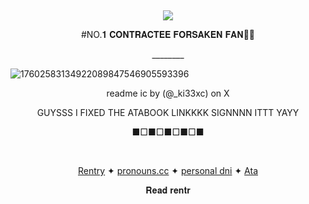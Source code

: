 &nbsp;<div align="center">
![](https://komarev.com/ghpvc/?username=ZEROHORIZONS&color=yellow&label=IN+DEBT)
</div>

 <p align="center">
#NO.𝟏 𝐂𝐎𝐍𝐓𝐑𝐀𝐂𝐓𝐄𝐄 𝐅𝐎𝐑𝐒𝐀𝐊𝐄𝐍 𝐅𝐀𝐍💛🖤
</p>

<p align="center">
________
</p>

![17602583134922089847546905593396](https://github.com/user-attachments/assets/6201bb90-2f77-4363-a2b0-022449f1b759)

<p align="center">  
readme ic by (@_ki33xc) on X
</p>
  
<p align="center">
GUYSSS I FIXED THE ATABOOK LINKKKK SIGNNNN ITTT YAYY
<p>

<p align="center">
■□■□■□■□■
</p>

&nbsp;<div align="center">
[Rentry](https://rentry.co/MyFedoraAndHisFedora) ✦ [pronouns.cc](https://pronouns.cc/@RADIANT_DAY)  ✦ [personal dni](https://rentry.co/q78ggnub) ✦ [Ata](https://zero-horizons.atabook.org/)
</div>

<p align="center">
𝐑𝐞𝐚𝐝 𝐫𝐞𝐧𝐭𝐫
